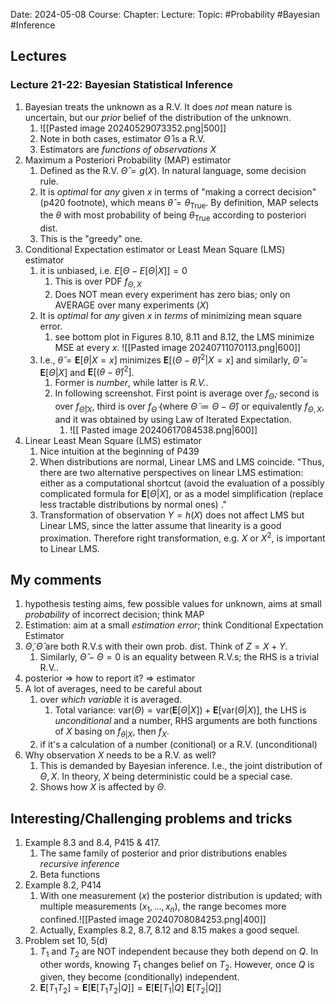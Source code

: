 Date: 2024-05-08
Course:
Chapter: 
Lecture: 
Topic: #Probability #Bayesian #Inference 

## Lectures
### Lecture 21-22: Bayesian Statistical Inference
1. Bayesian treats the unknown as a R.V. It does *not* mean nature is uncertain, but our *prior* belief of the distribution of the unknown.
	1. ![[Pasted image 20240529073352.png|500]]
	2. Note in both cases, estimator $\hat{\Theta}$ is a R.V. 
	3. Estimators are *functions of observations $X$*
2. Maximum a Posteriori Probability (MAP) estimator
	1. Defined as the R.V. $\hat{\Theta}=g(X)$. In natural language, some decision rule. 
	2. It is *optimal* for *any* given $x$ in terms of "making a correct decision" (p420 footnote), which means $\hat{\theta}=\theta_{\text{True}}$. By definition, MAP selects the $\theta$ with most probability of being $\theta_{\text{True}}$ according to posteriori dist. 
	3. This is the "greedy" one.
3. Conditional Expectation estimator or Least Mean Square (LMS) estimator
	1. it is unbiased, i.e. $E[\Theta - E[\Theta|X]]=0$
		1. This is over PDF $f_{\Theta, X}$
		2. Does NOT mean every experiment has zero bias; only on AVERAGE over many experiments ($X$)
	2. It is *optimal* for *any* given $x$ in *terms* of minimizing mean square error.
		1. see bottom plot in Figures 8.10, 8.11 and 8.12, the LMS minimize MSE at every $x$. ![[Pasted image 20240711070113.png|600]]
	3. I.e., $\hat{\theta} = \mathbf{E}[\theta|X=x]$ minimizes $\mathbf{E}[(\Theta - \hat{\theta})^2|X=x]$ and similarly, $\hat{\Theta} = \mathbf{E}[\Theta|X]$ and $\mathbf{E}[(\theta - \hat{\theta})^2]$.
		1. Former is *number*, while latter is *R.V.*.
		2. In following screenshot. First point is average over $f_{\tilde{\Theta}}$, second is over $f_{\tilde{\Theta}|X}$, third is over $f_{\tilde{\Theta}}$ (where $\tilde{\Theta}\coloneqq \Theta - \hat{\Theta}$) or equivalently $f_{\Theta, X}$, and it was obtained by using Law of Iterated Expectation. 
			1. ![[ Pasted image 20240617084538.png|600]]
4. Linear Least Mean Square (LMS) estimator
	1. Nice intuition at the beginning of P439
	2. When distributions are normal, Linear LMS and LMS coincide. "Thus, there are two alternative perspectives on linear LMS estimation: either as a computational shortcut (avoid the evaluation of a possibly complicated formula for $\mathbf{E}[\Theta|X]$, or as a model simplification (replace less tractable distributions by normal ones) ."
	3. Transformation of observation $Y=h(X)$ does not affect LMS but Linear LMS, since the latter assume that linearity is a good proximation. Therefore right transformation, e.g. $X$ or $X^2$, is important to Linear LMS.
## My comments
1. hypothesis testing aims, few possible values for unknown, aims at small *probability* of incorrect decision; think MAP
2. Estimation: aim at a small *estimation error*; think Conditional Expectation Estimator
3. $\tilde{\Theta}, \hat{\Theta}$ are both R.V.s with their own prob. dist. Think of $Z = X + Y$.
	1. Similarly, $\hat{\Theta} - \Theta = 0$ is an equality between R.V.s; the RHS is a trivial R.V.. 
4. posterior => how to report it? => estimator
5. A lot of averages, need to be careful about 
	1. over *which variable* it is averaged.
		1. Total variance: $\text{var}(\Theta) = \text{var}(\mathbf{E}[\Theta|X]) + \mathbf{E}[\text{var}(\Theta|X)]$, the LHS is *unconditional* and a number, RHS arguments are both functions of $X$ basing on $f_{\theta|X}$, then $f_X$.
	2. if it's a calculation of a number (conitional) or a R.V. (unconditional)
6. Why observation $X$ needs to be a R.V. as well?
	1. This is demanded by Bayesian inference. I.e., the joint distribution of $\Theta, X$. In theory, $X$ being deterministic could be a special case.
	2. Shows how $X$ is affected by $\Theta$.
## Interesting/Challenging problems and tricks
1. Example 8.3 and 8.4, P415 & 417. 
	1. The same family of posterior and prior distributions enables *recursive inference*
	2. Beta functions
2. Example 8.2, P414
	1. With one measurement ($x$) the posterior distribution is updated; with multiple measurements ($x_1, ..., x_n$), the range becomes more confined.![[Pasted image 20240708084253.png|400]]
	2. Actually, Examples 8.2, 8.7, 8.12 and 8.15 makes a good sequel. 
3. Problem set 10, 5(d)
	1. $T_1$ and $T_2$ are NOT independent because they both depend on $Q$. In other words, knowing $T_1$ changes belief on $T_2$. However, once $Q$ is given, they become (conditionally) independent.
	2. $\mathbf{E}[T_1 T_2] = \mathbf{E}[\mathbf{E}[T_1 T_2|Q]] = \mathbf{E}[\mathbf{E}[T_1|Q]\ \mathbf{E}[T_2|Q]]$ 